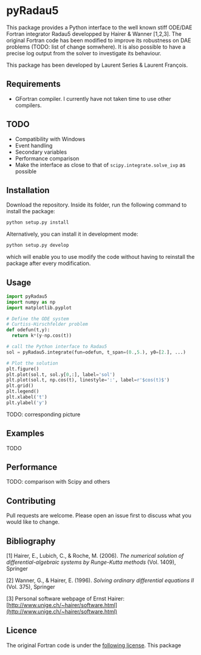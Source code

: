 # pyRadau5

This package provides a Python interface to the well known stiff ODE/DAE Fortran integrator Radau5 developped by Hairer & Wanner [1,2,3].
The original Fortran code has been modified to improve its robustness on DAE problems (TODO: list of change somwhere). It is also possible to have a precise log output from the solver to investigate its behaviour.

This package has been developed by Laurent Series & Laurent François.

## Requirements
* GFortran compiler. I currently have not taken time to use other compilers.

## TODO
* Compatibility with Windows
* Event handling
* Secondary variables
* Performance comparison
* Make the interface as close to that of `scipy.integrate.solve_ivp` as possible

## Installation

Download the repository. Inside its folder, run the following command to install the package:

```bash
python setup.py install
```

Alternatively, you can install it in development mode:

```bash
python setup.py develop
```
which will enable you to use modify the code without having to reinstall the package after every modification.

## Usage

```python
import pyRadau5
import numpy as np
import matplotlib.pyplot

# Define the ODE system
# Curtiss-Hirschfelder problem
def odefun(t,y):
  return k*(y-np.cos(t))

# call the Python interface to Radau5
sol = pyRadau5.integrate(fun=odefun, t_span=(0.,5.), y0=[2.], ...)

# Plot the solution
plt.figure()
plt.plot(sol.t, sol.y[0,:], label='sol')
plt.plot(sol.t, np.cos(t), linestyle=':', label=r'$cos(t)$')
plt.grid()
plt.legend()
plt.xlabel('t')
plt.ylabel('y')
```
TODO: corresponding picture

## Examples

TODO

## Performance

TODO: comparison with Scipy and others

## Contributing

Pull requests are welcome. Please open an issue first to discuss what you would like to change.

## Bibliography
[1] Hairer, E., Lubich, C., & Roche, M. (2006). *The numerical solution of differential-algebraic systems by Runge-Kutta methods* (Vol. 1409), Springer

[2] Wanner, G., & Hairer, E. (1996). *Solving ordinary differential equations II* (Vol. 375), Springer

[3] Personal software webpage of Ernst Hairer: [http://www.unige.ch/~hairer/software.html](http://www.unige.ch/~hairer/software.html)

## Licence
The original Fortran code is under the [following license](http://www.unige.ch/~hairer/prog/licence.txt).
This package
